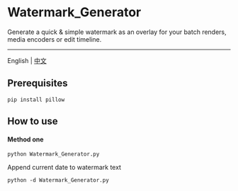 # Watermark_Generator
Generate a quick & simple watermark as an overlay for your batch renders, media encoders or edit timeline.

---

English | [中文](./README.md) 

## Prerequisites
```console
pip install pillow
```

## How to use
#### Method one
```console
python Watermark_Generator.py
```
Append current date to watermark text
```console
python -d Watermark_Generator.py
```

